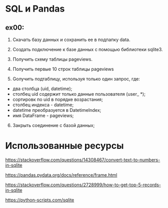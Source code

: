 # SQL и Pandas

## ex00:
1) Скачать базу данных и сохранить ее в подпапку data.


2) Создать подключение к базе данных с помощью библиотеки sqlite3.


3) Получить схему таблицы pageviews.


4) Получить первые 10 строк таблицы pageviews


5) Gолучить подтаблицу, используя только один запрос, где:
- два столбца (uid, datetime);
- столбец uid содержит только данные пользователя (user_ *);
- сортировк по uid в порядке возрастания;
- столбец индекса - datetime;
- datetime преобразуется в DatetimeIndex;
- имя DataFrame - pageviews;


6) Закрыть соединение с базой данных;

# Использованные ресурсы

https://stackoverflow.com/questions/14308467/convert-text-to-numbers-in-sqlite

https://pandas.pydata.org/docs/reference/frame.html

https://stackoverflow.com/questions/2728999/how-to-get-top-5-records-in-sqlite

https://python-scripts.com/sqlite